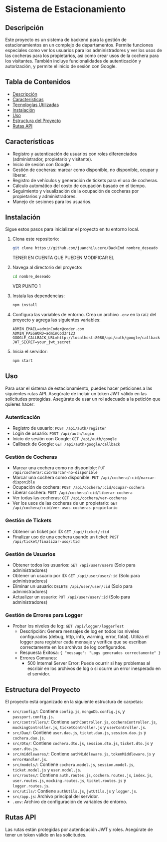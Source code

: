 # Sistema de Estacionamiento

## Descripción

Este proyecto es un sistema de backend para la gestión de estacionamientos en un complejo de departamentos. Permite funciones especiales como ver los usuarios para los administradores y ver los usos de las cocheras para los propietarios, así como crear usos de la cochera para los visitantes. También incluye funcionalidades de autenticación y autorización, y permite el inicio de sesión con Google.

## Tabla de Contenidos

- [Descripción](#descripción)
- [Características](#características)
- [Tecnologías Utilizadas](#tecnologías-utilizadas)
- [Instalación](#instalación)
- [Uso](#uso)
- [Estructura del Proyecto](#estructura-del-proyecto)
- [Rutas API](#rutas-api)


## Características

- Registro y autenticación de usuarios con roles diferenciados (administrador, propietario y visitante).
- Inicio de sesión con Google.
- Gestión de cocheras: marcar como disponible, no disponible, ocupar y liberar.
- Registro de vehículos y generación de tickets para el uso de cocheras.
- Cálculo automático del costo de ocupación basado en el tiempo.
- Seguimiento y visualización de la ocupación de cocheras por propietarios y administradores.
- Manejo de sesiones para los usuarios.

## Instalación

Sigue estos pasos para inicializar el proyecto en tu entorno local.

1. Clona este repositorio:
    ```bash
    git clone https://github.com/juanchilucero/BackEnd nombre_deseado 
    ```
    TENER EN CUENTA QUE PUEDEN MODIFICAR EL 
2. Navega al directorio del proyecto:
    ```bash
    cd nombre_deseado
    ```
    VER PUNTO 1

3. Instala las dependencias:
    ```bash
    npm install
    ```
4. Configura las variables de entorno. Crea un archivo `.env` en la raíz del proyecto y agrega las siguientes variables:
    ```env
    ADMIN_EMAIL=adminCoder@coder.com
    ADMIN_PASSWORD=adminCod3r123
    GOOGLE_CALLBACK_URL=http://localhost:8080/api/auth/google/callback
    JWT_SECRET=your_jwt_secret
    ```
5. Inicia el servidor:
    ```bash
    npm start
    ```

## Uso

Para usar el sistema de estacionamiento, puedes hacer peticiones a las siguientes rutas API. Asegúrate de incluir un token JWT válido en las solicitudes protegidas. Asegúrate de usar un rol adecuado a la petición que quieres hacer:

### Autenticación

- Registro de usuario: `POST /api/auth/register`
- Login de usuario: `POST /api/auth/login`
- Inicio de sesión con Google: `GET /api/auth/google`
- Callback de Google: `GET /api/auth/google/callback`

### Gestión de Cocheras

- Marcar una cochera como no disponible: `PUT /api/cochera/:cid/marcar-no-disponible`
- Marcar una cochera como disponible: `PUT /api/cochera/:cid/marcar-disponible`
- Ocupación de cochera: `POST /api/cochera/:cid/ocupar-cochera`
- Liberar cochera: `POST /api/cochera/:cid/liberar-cochera`
- Ver todas las cocheras: `GET /api/cochera/ver-cocheras`
- Ver los usos de las cocheras de un propietario: `GET /api/cochera/:cid/ver-usos-cocheras-propietario`

### Gestión de Tickets

- Obtener un ticket por ID: `GET /api/ticket/:tid`
- Finalizar uso de una cochera usando un ticket: `POST /api/ticket/finalizar-uso/:tid`

### Gestión de Usuarios

- Obtener todos los usuarios: `GET /api/user/users` (Solo para administradores)
- Obtener un usuario por ID: `GET /api/user/user/:id` (Solo para administradores)
- Eliminar un usuario: `DELETE /api/user/user/:id` (Solo para administradores)
- Actualizar un usuario: `PUT /api/user/user/:id` (Solo para administradores)

### Gestión de Errores para Logger

- Probar los niveles de log: `GET /api/logger/loggerTest`  
  - Descripción: Genera mensajes de log en todos los niveles configurados (debug, http, info, warning, error, fatal). Utiliza el logger para registrar cada mensaje y verifica que se escriban correctamente en los archivos de log configurados.
  - Respuesta Exitosa: `{ "message": "Logs generados correctamente" }`
  - Errores Comunes:
    - 500 Internal Server Error: Puede ocurrir si hay problemas al escribir en los archivos de log o si ocurre un error inesperado en el servidor.


## Estructura del Proyecto

El proyecto está organizado en la siguiente estructura de carpetas:

- `src/config/`: Contiene `config.js`, `mongoDb.config.js`, y `passport.config.js`.
- `src/controllers/`: Contiene `authController.js`, `cocheraController.js`, `mockingController.js`, `ticketController.js` y `userController.js`.
- `src/Dao/`: Contiene `user.dao.js`, `ticket.dao.js`, `session.dao.js` y `cochera.dao.js`.
- `src/Dto/`: Contiene `cochera.dto.js`, `session.dto.js`, `ticket.dto.js` y `user.dto.js`.
- `src/middlewares/`: Contiene `authMiddleware.js`, `tokenMiddleware.js` y `errorHandler.js`.
- `src/models/`: Contiene `cochera.model.js`, `session.model.js`, `ticket.model.js` y `user.model.js`.
- `src/routes/`: Contiene `auth.routes.js`, `cochera.routes.js`, `index.js`, `user.routes.js`, `mocking.routes.js`, `ticket.routes.js` y `logger.routes.js`.
- `src/utils/`: Contiene `authUtils.js`, `jwtUtils.js` y `logger.js`.
- `src/app.js`: Archivo principal del servidor.
- `.env`: Archivo de configuración de variables de entorno.

## Rutas API

Las rutas están protegidas por autenticación JWT y roles. Asegúrate de tener un token válido en las solicitudes.



